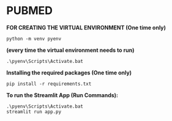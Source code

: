 # PUBMED

**FOR CREATING THE VIRTUAL ENVIRONMENT (One time only)**
```
python -m venv pyenv 
```

**(every time the virtual environment needs to run)**
```
.\pyenv\Scripts\Activate.bat 
```

**Installing the required packages (One time only)**
```
pip install -r requirements.txt 
```


**To run the Streamlit App (Run Commands):**
```
.\pyenv\Scripts\Activate.bat
streamlit run app.py
```
